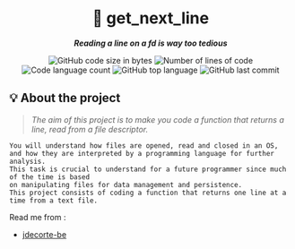 <h1 align="center">
	📖 get_next_line
</h1>

<p align="center">
	<b><i>Reading a line on a fd is way too tedious</i></b><br>
</p>

<p align="center">
	<img alt="GitHub code size in bytes" src="https://img.shields.io/github/languages/code-size/DanNoKenshi/GNL?color=lightblue" />
	<img alt="Number of lines of code" src="https://img.shields.io/tokei/lines/github/dspilleb/GNL?color=critical" />
	<img alt="Code language count" src="https://img.shields.io/github/languages/count/dspilleb/GNL?color=yellow" />
	<img alt="GitHub top language" src="https://img.shields.io/github/languages/top/dspilleb/GNL?color=blue" />
	<img alt="GitHub last commit" src="https://img.shields.io/github/last-commit/dspilleb/GNL?color=green" />
</p>

## 💡 About the project

> _The aim of this project is to make you code a function that returns a line, read from a file descriptor._

	You will understand how files are opened, read and closed in an OS,
	and how they are interpreted by a programming language for further analysis.
	This task is crucial to understand for a future programmer since much of the time is based
	on manipulating files for data management and persistence.
	This project consists of coding a function that returns one line at a time from a text file.
  
 Read me from :

* [jdecorte-be](https://github.com/jdecorte-be)
